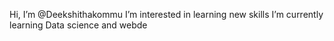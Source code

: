  Hi, I’m @Deekshithakommu
 I’m interested in learning new skills
 I’m currently learning Data science and webde
